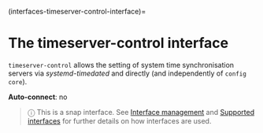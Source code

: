 (interfaces-timeserver-control-interface)=
# The timeserver-control interface

`timeserver-control` allows the setting of system time synchronisation servers via *systemd-timedated* and directly (and independently of `config core`).

**Auto-connect**: no

> ⓘ  This is a snap interface. See [Interface management](/) and [Supported interfaces](/interfaces/index) for further details on how interfaces are used.


